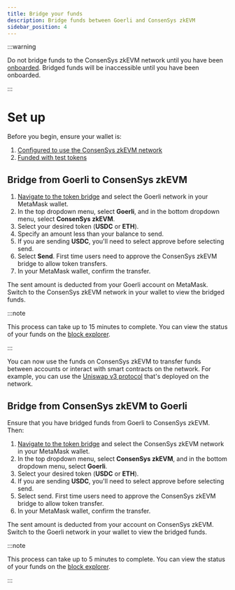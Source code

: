 ```yaml
---
title: Bridge your funds
description: Bridge funds between Goerli and ConsenSys zkEVM
sidebar_position: 4
---
```


:::warning

Do not bridge funds to the ConsenSys zkEVM network until you have been [onboarded](onboarding-process.md). Bridged funds will be inaccessible until you have been onboarded.

:::

# Set up

Before you begin, ensure your wallet is:

1. [Configured to use the ConsenSys zkEVM network](./set-up-your-wallet.md)
1. [Funded with test tokens](./fund.md)

## Bridge from Goerli to ConsenSys zkEVM

1.  [Navigate to the token bridge](https://bridge.goerli.zkevm.consensys.net/send?token=ETH) and select the Goerli network in your MetaMask wallet.
1.  In the top dropdown menu, select **Goerli**, and in the bottom dropdown menu, select **ConsenSys zkEVM**.
1.  Select your desired token (**USDC** or **ETH**).
1.  Specify an amount less than your balance to send.
1.  If you are sending **USDC**, you'll need to select approve before selecting send.
1.  Select **Send**. First time users need to approve the ConsenSys zkEVM bridge to allow token transfers.
1.  In your MetaMask wallet, confirm the transfer.

The sent amount is deducted from your Goerli account on MetaMask. Switch to the ConsenSys zkEVM network in your wallet to view the bridged funds.

<!--markdown-link-check-enable -->

:::note

This process can take up to 15 minutes to complete. You can view the status of your funds on the [block explorer](https://explorer.goerli.zkevm.consensys.net/).

:::

You can now use the funds on ConsenSys zkEVM to transfer funds between accounts or interact with smart contracts on the network. For example, you can use the [Uniswap v3 protocol](use-uniswap.md) that's deployed on the network.

## Bridge from ConsenSys zkEVM to Goerli

Ensure that you have bridged funds from Goerli to ConsenSys zkEVM. Then:

1. [Navigate to the token bridge](https://bridge.goerli.zkevm.consensys.net/send?token=ETH) and select the ConsenSys zkEVM network in your MetaMask wallet.
1. In the top dropdown menu, select **ConsenSys zkEVM**, and in the bottom dropdown menu, select **Goerli**.
1. Select your desired token (**USDC** or **ETH**).
1. If you are sending **USDC**, you'll need to select approve before selecting send.
1. Select send. First time users need to approve the ConsenSys zkEVM bridge to allow token transfer.
1. In your MetaMask wallet, confirm the transfer.

The sent amount is deducted from your account on ConsenSys zkEVM. Switch to the Goerli network in your wallet to view the bridged funds.

:::note

This process can take up to 5 minutes to complete. You can view the status of your funds on the [block explorer](https://explorer.goerli.zkevm.consensys.net/).

:::

<!--markdown-link-check-enable -->
